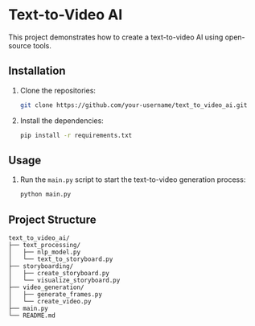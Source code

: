 # Text-to-Video AI

This project demonstrates how to create a text-to-video AI using open-source tools.

## Installation

1. Clone the repositories:

   ```sh
   git clone https://github.com/your-username/text_to_video_ai.git
   ```

2. Install the dependencies:

   ```sh
   pip install -r requirements.txt
   ```

## Usage

1. Run the `main.py` script to start the text-to-video generation process:

   ```sh
   python main.py
   ```

## Project Structure

```plaintext
text_to_video_ai/
├── text_processing/
│   ├── nlp_model.py
│   └── text_to_storyboard.py
├── storyboarding/
│   ├── create_storyboard.py
│   └── visualize_storyboard.py
├── video_generation/
│   ├── generate_frames.py
│   └── create_video.py
├── main.py
└── README.md
```